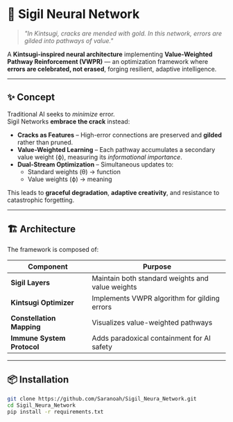 # 🌌 Sigil Neural Network

> *"In Kintsugi, cracks are mended with gold. In this network, errors are gilded into pathways of value."*

A **Kintsugi-inspired neural architecture** implementing **Value-Weighted Pathway Reinforcement (VWPR)** — an optimization framework where **errors are celebrated, not erased**, forging resilient, adaptive intelligence.

---

## ✨ Concept

Traditional AI seeks to *minimize* error.  
Sigil Networks **embrace the crack** instead:

- **Cracks as Features** – High-error connections are preserved and **gilded** rather than pruned.
- **Value-Weighted Learning** – Each pathway accumulates a secondary value weight (ϕ), measuring its *informational importance*.
- **Dual-Stream Optimization** – Simultaneous updates to:
  - Standard weights (θ) → function
  - Value weights (ϕ) → meaning

This leads to **graceful degradation**, **adaptive creativity**, and resistance to catastrophic forgetting.

---

## 🏗️ Architecture

The framework is composed of:

| Component            | Purpose |
|---------------------|---------|
| **Sigil Layers** | Maintain both standard weights and value weights |
| **Kintsugi Optimizer** | Implements VWPR algorithm for gilding errors |
| **Constellation Mapping** | Visualizes value-weighted pathways |
| **Immune System Protocol** | Adds paradoxical containment for AI safety |

---

## 📦 Installation

```bash
git clone https://github.com/Saranoah/Sigil_Neura_Network.git
cd Sigil_Neura_Network
pip install -r requirements.txt

